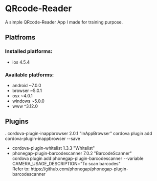 # QRcode-Reader
A simple QRcode-Reader App I made for training purpose.

<h2>Platfroms</h2>
<h3>Installed platforms:</h3>
<ul>
  <li>ios 4.5.4
</ul>
<h3>Available platforms:</h3>
<ul>
  <li>android ~7.0.0
  <li>browser ~5.0.1
  <li>osx ~4.0.1
  <li>windows ~5.0.0
  <li>www ^3.12.0
</ul>
<h2>Plugins</h2>
. cordova-plugin-inappbrowser 2.0.1 "InAppBrowser"
cordova plugin add cordova-plugin-inappbrowser --save
<ul>
  <li>cordova-plugin-whitelist 1.3.3 "Whitelist"
  <li>phonegap-plugin-barcodescanner 7.0.2 "BarcodeScanner"<br>
cordova plugin add phonegap-plugin-barcodescanner --variable CAMERA_USAGE_DESCRIPTION="To scan barcodes"<br>
Refer to: https://github.com/phonegap/phonegap-plugin-barcodescanner<br>
</ul>
